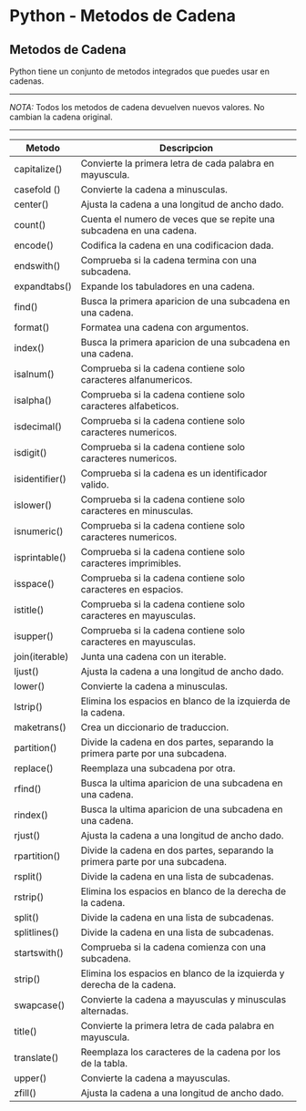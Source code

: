 # Python - Metodos de Cadena

## Metodos de Cadena

Python tiene un conjunto de metodos integrados que puedes usar en cadenas.

---

_*NOTA:*_ Todos los metodos de cadena devuelven nuevos valores. No cambian la cadena original.

---

| Metodo         | Descripcion                                                                   |
| -------------- | ----------------------------------------------------------------------------- |
| capitalize()   | Convierte la primera letra de cada palabra en mayuscula.                      |
| casefold ()    | Convierte la cadena a minusculas.                                             |
| center()       | Ajusta la cadena a una longitud de ancho dado.                                |
| count()        | Cuenta el numero de veces que se repite una subcadena en una cadena.          |
| encode()       | Codifica la cadena en una codificacion dada.                                  |
| endswith()     | Comprueba si la cadena termina con una subcadena.                             |
| expandtabs()   | Expande los tabuladores en una cadena.                                        |
| find()         | Busca la primera aparicion de una subcadena en una cadena.                    |
| format()       | Formatea una cadena con argumentos.                                           |
| index()        | Busca la primera aparicion de una subcadena en una cadena.                    |
| isalnum()      | Comprueba si la cadena contiene solo caracteres alfanumericos.                |
| isalpha()      | Comprueba si la cadena contiene solo caracteres alfabeticos.                  |
| isdecimal()    | Comprueba si la cadena contiene solo caracteres numericos.                    |
| isdigit()      | Comprueba si la cadena contiene solo caracteres numericos.                    |
| isidentifier() | Comprueba si la cadena es un identificador valido.                            |
| islower()      | Comprueba si la cadena contiene solo caracteres en minusculas.                |
| isnumeric()    | Comprueba si la cadena contiene solo caracteres numericos.                    |
| isprintable()  | Comprueba si la cadena contiene solo caracteres imprimibles.                  |
| isspace()      | Comprueba si la cadena contiene solo caracteres en espacios.                  |
| istitle()      | Comprueba si la cadena contiene solo caracteres en mayusculas.                |
| isupper()      | Comprueba si la cadena contiene solo caracteres en mayusculas.                |
| join(iterable) | Junta una cadena con un iterable.                                             |
| ljust()        | Ajusta la cadena a una longitud de ancho dado.                                |
| lower()        | Convierte la cadena a minusculas.                                             |
| lstrip()       | Elimina los espacios en blanco de la izquierda de la cadena.                  |
| maketrans()    | Crea un diccionario de traduccion.                                            |
| partition()    | Divide la cadena en dos partes, separando la primera parte por una subcadena. |
| replace()      | Reemplaza una subcadena por otra.                                             |
| rfind()        | Busca la ultima aparicion de una subcadena en una cadena.                     |
| rindex()       | Busca la ultima aparicion de una subcadena en una cadena.                     |
| rjust()        | Ajusta la cadena a una longitud de ancho dado.                                |
| rpartition()   | Divide la cadena en dos partes, separando la primera parte por una subcadena. |
| rsplit()       | Divide la cadena en una lista de subcadenas.                                  |
| rstrip()       | Elimina los espacios en blanco de la derecha de la cadena.                    |
| split()        | Divide la cadena en una lista de subcadenas.                                  |
| splitlines()   | Divide la cadena en una lista de subcadenas.                                  |
| startswith()   | Comprueba si la cadena comienza con una subcadena.                            |
| strip()        | Elimina los espacios en blanco de la izquierda y derecha de la cadena.        |
| swapcase()     | Convierte la cadena a mayusculas y minusculas alternadas.                     |
| title()        | Convierte la primera letra de cada palabra en mayuscula.                      |
| translate()    | Reemplaza los caracteres de la cadena por los de la tabla.                    |
| upper()        | Convierte la cadena a mayusculas.                                             |
| zfill()        | Ajusta la cadena a una longitud de ancho dado.
                                
